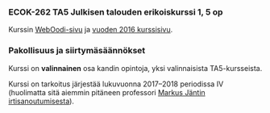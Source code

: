 ### ECOK-262 TA5 Julkisen talouden erikoiskurssi 1, 5 op 

Kurssin [WebOodi-sivu](https://weboodi.helsinki.fi/hy/opintjakstied.jsp?OpinKohd=119324820) ja [vuoden 2016 kurssisivu](https://courses.helsinki.fi/fi/70325/115905769).

### Pakollisuus ja siirtymäsäännökset

Kurssi on **valinnainen** osa kandin opintoja, yksi valinnaisista TA5-kursseista. 

Kurssi on tarkoitus järjestää lukuvuonna 2017–2018 periodissa IV (huolimatta sitä aiemmin pitäneen professori [Markus Jäntin irtisanoutumisesta](https://www.uusisuomi.fi/kotimaa/221362-professorilta-taystyrmays-lukukausimaksuille-yliopistoille-tulee-suuri-kiusaus-ottaa)).